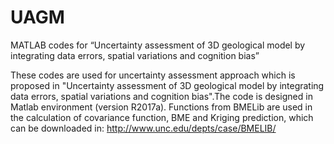# UAGM
MATLAB codes for “Uncertainty assessment of 3D geological model by integrating data errors, spatial variations and cognition bias”

These codes are used for uncertainty assessment approach which is proposed in "Uncertainty assessment of 3D geological model by integrating data errors, spatial variations and cognition bias".The code is designed in Matlab environment (version R2017a). Functions from BMELib are used in the calculation of covariance function, BME and Kriging prediction, which can be downloaded in: http://www.unc.edu/depts/case/BMELIB/
